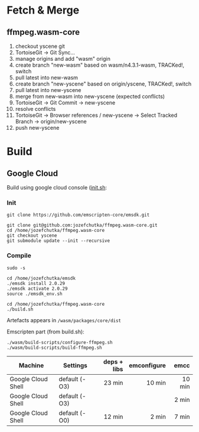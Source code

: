 # Fetch & Merge

## ffmpeg.wasm-core

1. checkout yscene git
2. TortoiseGit -> Git Sync...
3. manage origins and add "wasm" origin
4. create branch "new-wasm" based on wasm/n4.3.1-wasm, TRACKed!, switch
5. pull latest into new-wasm
6. create branch "new-yscene" based on origin/yscene, TRACKed!, switch
7. pull latest into new-yscene
8. merge from new-wasm into new-yscene (expected conflicts)
9. TortoiseGit -> Git Commit -> new-yscene
10. resolve conflicts
11. TortoiseGit -> Browser references / new-yscene -> Select Tracked Branch -> origin/new-yscene
12. push new-yscene

# Build

## Google Cloud

Build using google cloud console ([init.sh](https://github.com/jozefchutka/ffmpeg.wasm-core/blob/yscene/init.sh):

### Init

```
git clone https://github.com/emscripten-core/emsdk.git

git clone git@github.com:jozefchutka/ffmpeg.wasm-core.git
cd /home/jozefchutka/ffmpeg.wasm-core
git checkout yscene
git submodule update --init --recursive
```

### Compile

```
sudo -s

cd /home/jozefchutka/emsdk
./emsdk install 2.0.29
./emsdk activate 2.0.29
source ./emsdk_env.sh

cd /home/jozefchutka/ffmpeg.wasm-core
./build.sh
```

Artefacts appears in `/wasm/packages/core/dist`

Emscripten part (from build.sh):

```
./wasm/build-scripts/configure-ffmpeg.sh
./wasm/build-scripts/build-ffmpeg.sh
```

| Machine            | Settings      | deps + libs | emconfigure | emcc   |
| ------------------ | ------------- | ----------: | ----------: | -----: |
| Google Cloud Shell | default (-O3) |      23 min |      10 min | 10 min |
| Google Cloud Shell | default (-O3) |             |             |  2 min |
| Google Cloud Shell | default (-O0) |      12 min |       2 min |  7 min |

